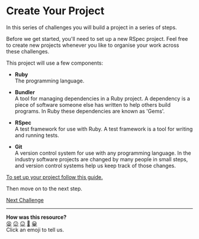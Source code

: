 # Create Your Project

In this series of challenges you will build a project in a series of steps.

Before we get started, you'll need to set up a new RSpec project. Feel free to
create new projects whenever you like to organise your work across these
challenges.

This project will use a few components:

* **Ruby**  
  The programming language.

* **Bundler**  
  A tool for managing dependencies in a Ruby project. A dependency is a piece of
  software someone else has written to help others build programs. In Ruby these
  dependencies are known as 'Gems'.

* **RSpec**  
  A test framework for use with Ruby. A test framework is a tool for writing and
  running tests.

* **Git**  
  A version control system for use with any programming language. In the
  industry software projects are changed by many people in small steps, and
  version control systems help us keep track of those changes.

[To set up your project follow this guide.](../pills/setting_up_an_rspec_project.md)

Then move on to the next step.


[Next Challenge](02_test_drive_a_single_method.md)

<!-- BEGIN GENERATED SECTION DO NOT EDIT -->

---

**How was this resource?**  
[😫](https://airtable.com/shrUJ3t7KLMqVRFKR?prefill_Repository=makersacademy/golden-square&prefill_File=challenges/01_create_your_project.md&prefill_Sentiment=😫) [😕](https://airtable.com/shrUJ3t7KLMqVRFKR?prefill_Repository=makersacademy/golden-square&prefill_File=challenges/01_create_your_project.md&prefill_Sentiment=😕) [😐](https://airtable.com/shrUJ3t7KLMqVRFKR?prefill_Repository=makersacademy/golden-square&prefill_File=challenges/01_create_your_project.md&prefill_Sentiment=😐) [🙂](https://airtable.com/shrUJ3t7KLMqVRFKR?prefill_Repository=makersacademy/golden-square&prefill_File=challenges/01_create_your_project.md&prefill_Sentiment=🙂) [😀](https://airtable.com/shrUJ3t7KLMqVRFKR?prefill_Repository=makersacademy/golden-square&prefill_File=challenges/01_create_your_project.md&prefill_Sentiment=😀)  
Click an emoji to tell us.

<!-- END GENERATED SECTION DO NOT EDIT -->
